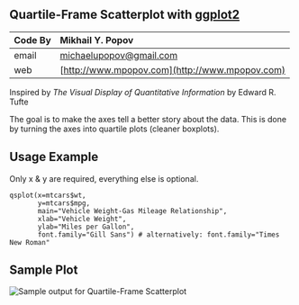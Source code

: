 ## Quartile-Frame Scatterplot with [ggplot2][1]


| Code By | Mikhail Y. Popov                                         |
| :---    | :---                                                     |
| email   | [michaelupopov@gmail.com](mailto:michaelupopov@gmail.com)|
| web     | [http://www.mpopov.com](http://www.mpopov.com)           |


Inspired by *The Visual Display of Quantitative Information* by Edward R. Tufte

The goal is to make the axes tell a better story about the data. This is done by turning the axes into quartile plots (cleaner boxplots).

## Usage Example

Only x & y are required, everything else is optional.

```
qsplot(x=mtcars$wt,
       y=mtcars$mpg,
       main="Vehicle Weight-Gas Mileage Relationship",
       xlab="Vehicle Weight",
       ylab="Miles per Gallon",
       font.family="Gill Sans") # alternatively: font.family="Times New Roman"
```

## Sample Plot

![Sample output for Quartile-Frame Scatterplot][2]

[1]: https://github.com/hadley/ggplot2
[2]: https://github.com/briandk/Quartile-frame-Scatterplot/raw/master/qsplot-preview.png "Sample output for Quartile-Frame Scatterplot"